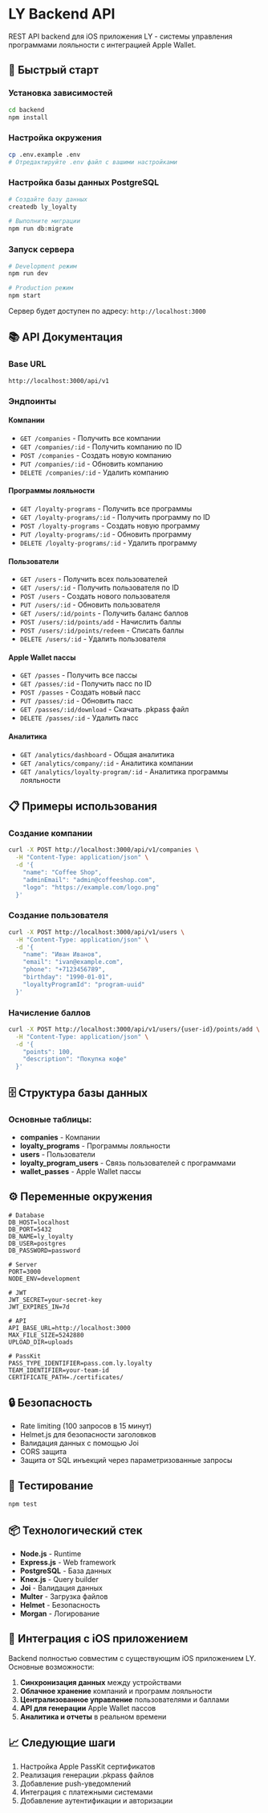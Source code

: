 # LY Backend API

REST API backend для iOS приложения LY - системы управления программами лояльности с интеграцией Apple Wallet.

## 🚀 Быстрый старт

### Установка зависимостей
```bash
cd backend
npm install
```

### Настройка окружения
```bash
cp .env.example .env
# Отредактируйте .env файл с вашими настройками
```

### Настройка базы данных PostgreSQL
```bash
# Создайте базу данных
createdb ly_loyalty

# Выполните миграции
npm run db:migrate
```

### Запуск сервера
```bash
# Development режим
npm run dev

# Production режим
npm start
```

Сервер будет доступен по адресу: `http://localhost:3000`

## 📚 API Документация

### Base URL
```
http://localhost:3000/api/v1
```

### Эндпоинты

#### Компании
- `GET /companies` - Получить все компании
- `GET /companies/:id` - Получить компанию по ID
- `POST /companies` - Создать новую компанию
- `PUT /companies/:id` - Обновить компанию
- `DELETE /companies/:id` - Удалить компанию

#### Программы лояльности
- `GET /loyalty-programs` - Получить все программы
- `GET /loyalty-programs/:id` - Получить программу по ID
- `POST /loyalty-programs` - Создать новую программу
- `PUT /loyalty-programs/:id` - Обновить программу
- `DELETE /loyalty-programs/:id` - Удалить программу

#### Пользователи
- `GET /users` - Получить всех пользователей
- `GET /users/:id` - Получить пользователя по ID
- `POST /users` - Создать нового пользователя
- `PUT /users/:id` - Обновить пользователя
- `GET /users/:id/points` - Получить баланс баллов
- `POST /users/:id/points/add` - Начислить баллы
- `POST /users/:id/points/redeem` - Списать баллы
- `DELETE /users/:id` - Удалить пользователя

#### Apple Wallet пассы
- `GET /passes` - Получить все пассы
- `GET /passes/:id` - Получить пасс по ID
- `POST /passes` - Создать новый пасс
- `PUT /passes/:id` - Обновить пасс
- `GET /passes/:id/download` - Скачать .pkpass файл
- `DELETE /passes/:id` - Удалить пасс

#### Аналитика
- `GET /analytics/dashboard` - Общая аналитика
- `GET /analytics/company/:id` - Аналитика компании
- `GET /analytics/loyalty-program/:id` - Аналитика программы лояльности

## 📋 Примеры использования

### Создание компании
```bash
curl -X POST http://localhost:3000/api/v1/companies \
  -H "Content-Type: application/json" \
  -d '{
    "name": "Coffee Shop",
    "adminEmail": "admin@coffeeshop.com",
    "logo": "https://example.com/logo.png"
  }'
```

### Создание пользователя
```bash
curl -X POST http://localhost:3000/api/v1/users \
  -H "Content-Type: application/json" \
  -d '{
    "name": "Иван Иванов",
    "email": "ivan@example.com",
    "phone": "+7123456789",
    "birthday": "1990-01-01",
    "loyaltyProgramId": "program-uuid"
  }'
```

### Начисление баллов
```bash
curl -X POST http://localhost:3000/api/v1/users/{user-id}/points/add \
  -H "Content-Type: application/json" \
  -d '{
    "points": 100,
    "description": "Покупка кофе"
  }'
```

## 🗄️ Структура базы данных

### Основные таблицы:
- **companies** - Компании
- **loyalty_programs** - Программы лояльности
- **users** - Пользователи
- **loyalty_program_users** - Связь пользователей с программами
- **wallet_passes** - Apple Wallet пассы

## ⚙️ Переменные окружения

```env
# Database
DB_HOST=localhost
DB_PORT=5432
DB_NAME=ly_loyalty
DB_USER=postgres
DB_PASSWORD=password

# Server
PORT=3000
NODE_ENV=development

# JWT
JWT_SECRET=your-secret-key
JWT_EXPIRES_IN=7d

# API
API_BASE_URL=http://localhost:3000
MAX_FILE_SIZE=5242880
UPLOAD_DIR=uploads

# PassKit
PASS_TYPE_IDENTIFIER=pass.com.ly.loyalty
TEAM_IDENTIFIER=your-team-id
CERTIFICATE_PATH=./certificates/
```

## 🔒 Безопасность

- Rate limiting (100 запросов в 15 минут)
- Helmet.js для безопасности заголовков
- Валидация данных с помощью Joi
- CORS защита
- Защита от SQL инъекций через параметризованные запросы

## 🧪 Тестирование

```bash
npm test
```

## 📦 Технологический стек

- **Node.js** - Runtime
- **Express.js** - Web framework
- **PostgreSQL** - База данных
- **Knex.js** - Query builder
- **Joi** - Валидация данных
- **Multer** - Загрузка файлов
- **Helmet** - Безопасность
- **Morgan** - Логирование

## 🔄 Интеграция с iOS приложением

Backend полностью совместим с существующим iOS приложением LY. Основные возможности:

1. **Синхронизация данных** между устройствами
2. **Облачное хранение** компаний и программ лояльности
3. **Централизованное управление** пользователями и баллами
4. **API для генерации** Apple Wallet пассов
5. **Аналитика и отчеты** в реальном времени

## 📈 Следующие шаги

1. Настройка Apple PassKit сертификатов
2. Реализация генерации .pkpass файлов
3. Добавление push-уведомлений
4. Интеграция с платежными системами
5. Добавление аутентификации и авторизации